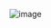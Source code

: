 ![image](https://user-images.githubusercontent.com/67383465/112133810-1411f600-8bf2-11eb-818d-01236c240200.png)
